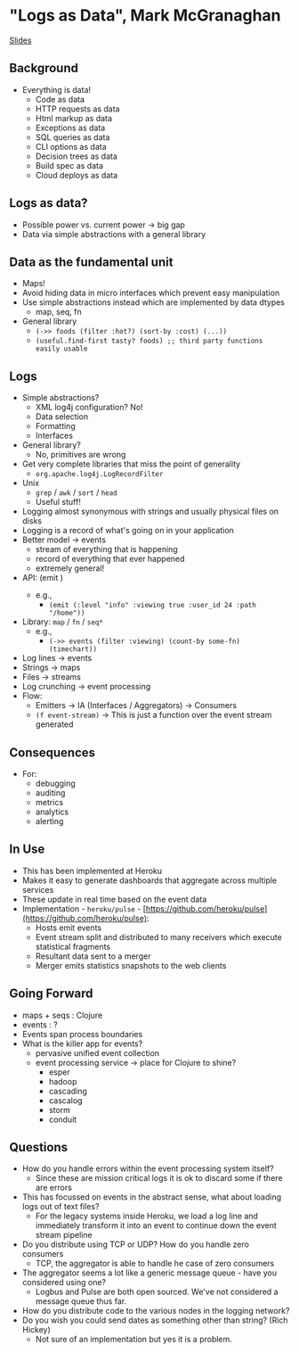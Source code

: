 # "Logs as Data", Mark McGranaghan #
[Slides](../slides/mark-mcgranaghan-logs-as-data.pdf)

## Background ##
   * Everything is data!
      * Code as data
      * HTTP requests as data
      * Html markup as data
      * Exceptions as data
      * SQL queries as data
      * CLI options as data
      * Decision trees as data
      * Build spec as data
      * Cloud deploys as data

## Logs as data? ##
   * Possible power vs. current power -> big gap
   * Data via simple abstractions with a general library

## Data as the fundamental unit ##
   * Maps!
   * Avoid hiding data in micro interfaces which prevent easy manipulation
   * Use simple abstractions instead which are implemented by data dtypes
      * map, seq, fn
   * General library
      * `(->> foods (filter :hot?) (sort-by :cost) (...))`
      * `(useful.find-first tasty? foods) ;; third party functions easily usable`

## Logs ##
   * Simple abstractions?
      * XML log4j configuration? No!
      * Data selection
      * Formatting
      * Interfaces
   * General library?
      * No, primitives are wrong
   * Get very complete libraries that miss the point of generality
      * `org.apache.log4j.LogRecordFilter`
   * Unix
      * `grep` / `awk` / `sort` / `head`
      * Useful stuff!
   * Logging almost synonymous with strings and usually physical files on disks
   * Logging is a record of what's going on in your application
   * Better model -> events
      * stream of everything that is happening
      * record of everything that ever happened
      * extremely general!
   * API: (emit <event>)
      * e.g., 
         * `(emit (:level "info" :viewing true :user_id 24 :path "/home"))`
   * Library: `map` / `fn` / `seq*`
      * e.g., 
         * `(->> events (filter :viewing) (count-by some-fn) (timechart))`
   * Log lines -> events
   * Strings -> maps
   * Files -> streams
   * Log crunching -> event processing
   * Flow:
      * Emitters -> IA (Interfaces / Aggregators) -> Consumers
      * `(f event-stream)` -> This is just a function over the event stream generated

## Consequences ##
   * For:
      * debugging
      * auditing
      * metrics
      * analytics
      * alerting

## In Use ##
   * This has been implemented at Heroku
   * Makes it easy to generate dashboards that aggregate across multiple services
   * These update in real time based on the event data
   * Implementation - `heroku/pulse` - [https://github.com/heroku/pulse](https://github.com/heroku/pulse):
      * Hosts emit events
      * Event stream split and distributed to many receivers which execute statistical fragments
      * Resultant data sent to a merger
      * Merger emits statistics snapshots to the web clients

## Going Forward ##
   * maps + seqs : Clojure
   * events : ?
   * Events span process boundaries
   * What is the killer app for events?
      * pervasive unified event collection
      * event processing service -> place for Clojure to shine?
         * esper 
         * hadoop 
         * cascading 
         * cascalog 
         * storm 
         * conduit

## Questions ##
   * How do you handle errors within the event processing system itself?
      * Since these are mission critical logs it is ok to discard some if there are errors
   * This has focussed on events in the abstract sense, what about loading logs out of text files?
      * For the legacy systems inside Heroku, we load a log line and immediately transform it into an event to continue down the event stream pipeline
   * Do you distribute using TCP or UDP? How do you handle zero consumers
      * TCP, the aggregator is able to handle he case of zero consumers
   * The aggregator seems a lot like a generic message queue - have you considered using one?
      * Logbus and Pulse are both open sourced. We've not considered a message queue thus far.
   * How do you distribute code to the various nodes in the logging network?
   * Do you wish you could send dates as something other than string? (Rich Hickey)
      * Not sure of an implementation but yes it is a problem.
